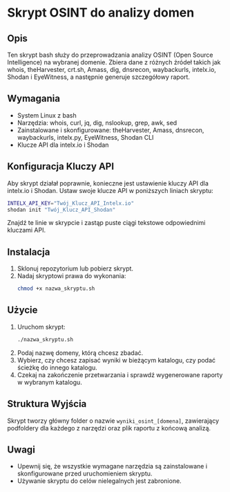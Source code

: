# Skrypt OSINT do analizy domen

## Opis
Ten skrypt bash służy do przeprowadzania analizy OSINT (Open Source Intelligence) na wybranej domenie. Zbiera dane z różnych źródeł takich jak whois, theHarvester, crt.sh, Amass, dig, dnsrecon, waybackurls, intelx.io, Shodan i EyeWitness, a następnie generuje szczegółowy raport.

## Wymagania
- System Linux z bash
- Narzędzia: whois, curl, jq, dig, nslookup, grep, awk, sed
- Zainstalowane i skonfigurowane: theHarvester, Amass, dnsrecon, waybackurls, intelx.py, EyeWitness, Shodan CLI
- Klucze API dla intelx.io i Shodan

## Konfiguracja Kluczy API
Aby skrypt działał poprawnie, konieczne jest ustawienie kluczy API dla intelx.io i Shodan. Ustaw swoje klucze API w poniższych liniach skryptu:
```bash
INTELX_API_KEY="Twój_Klucz_API_Intelx.io"
shodan init "Twój_Klucz_API_Shodan"
```
Znajdź te linie w skrypcie i zastąp puste ciągi tekstowe odpowiednimi kluczami API.

## Instalacja
1. Sklonuj repozytorium lub pobierz skrypt.
2. Nadaj skryptowi prawa do wykonania:
   ```bash
   chmod +x nazwa_skryptu.sh
   ```

## Użycie
1. Uruchom skrypt:
   ```bash
   ./nazwa_skryptu.sh
   ```
2. Podaj nazwę domeny, którą chcesz zbadać.
3. Wybierz, czy chcesz zapisać wyniki w bieżącym katalogu, czy podać ścieżkę do innego katalogu.
4. Czekaj na zakończenie przetwarzania i sprawdź wygenerowane raporty w wybranym katalogu.

## Struktura Wyjścia
Skrypt tworzy główny folder o nazwie `wyniki_osint_[domena]`, zawierający podfoldery dla każdego z narzędzi oraz plik raportu z końcową analizą.

## Uwagi
- Upewnij się, że wszystkie wymagane narzędzia są zainstalowane i skonfigurowane przed uruchomieniem skryptu.
- Używanie skryptu do celów nielegalnych jest zabronione.
